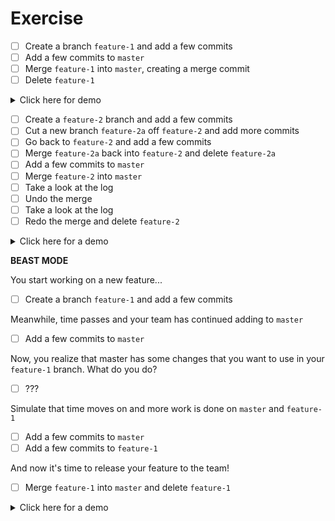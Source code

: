 # Exercise

- [ ] Create a branch `feature-1` and add a few commits
- [ ] Add a few commits to `master`
- [ ] Merge `feature-1` into `master`, creating a merge commit
- [ ] Delete `feature-1`

<details><summary>Click here for demo</summary>

https://s5.gifyu.com/images/demo1b66699b192afebe.gif

</details>

- [ ] Create a `feature-2` branch and add a few commits
- [ ] Cut a new branch `feature-2a` off `feature-2` and add more commits
- [ ] Go back to `feature-2` and add a few commits
- [ ] Merge `feature-2a` back into `feature-2` and delete `feature-2a`
- [ ] Add a few commits to `master`
- [ ] Merge `feature-2` into `master`
- [ ] Take a look at the log
- [ ] Undo the merge
- [ ] Take a look at the log
- [ ] Redo the merge and delete `feature-2`

<details><summary>Click here for a demo</summary>

https://s5.gifyu.com/images/demo46e6eca1b644c84a.gif

</details>

**BEAST MODE**

You start working on a new feature...

- [ ] Create a branch `feature-1` and add a few commits

Meanwhile, time passes and your team has continued adding to `master`

- [ ] Add a few commits to `master`

Now, you realize that master has some changes that you want to use in your `feature-1` branch. What do you do?

- [ ] ???

Simulate that time moves on and more work is done on `master` and `feature-1`

- [ ] Add a few commits to `master`
- [ ] Add a few commits to `feature-1`

And now it's time to release your feature to the team!

- [ ] Merge `feature-1` into `master` and delete `feature-1`

<details><summary>Click here for a demo</summary>

https://s5.gifyu.com/images/demoad539c55307d0f49.gif

</details>
